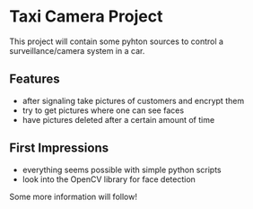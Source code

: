 # Taxi Camera Project

This project will contain some pyhton sources to control a surveillance/camera
system in a car.

## Features

* after signaling take pictures of customers and encrypt them
* try to get pictures where one can see faces
* have pictures deleted after a certain amount of time

## First Impressions

* everything seems possible with simple python scripts
* look into the OpenCV library for face detection


Some more information will follow!

